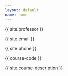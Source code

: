 ```yaml
---
layout: default
name: home
---
```

{{ site.professor }}

{{ site.email }}

{{ site.phone }}

{{ course-code }}

{{ site.course-description }}